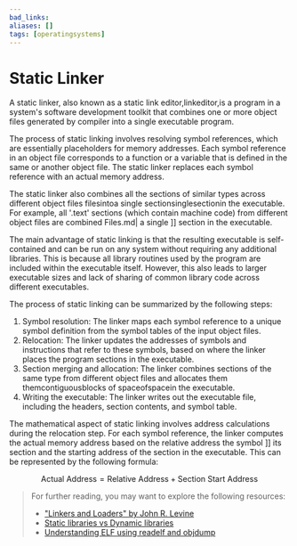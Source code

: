 ```yaml
---
bad_links: 
aliases: []
tags: [operatingsystems]
---
```

# Static Linker

A static linker, also known as a static link editor,linkeditor,is a program in a system's software development toolkit that combines one or more object files generated by    compiler into a single executable program. 

The process of static linking involves resolving symbol references, which are essentially placeholders for memory addresses. Each symbol reference in an object file corresponds to a function or a variable that is defined in the same or another object file. The static linker replaces each symbol reference with an actual memory address. 

The static linker also combines all the sections of similar types across different object files filesintoa single sectionsinglesectionin the executable. For example, all '.text' sections (which contain machine code) from different object files are combined   Files.md| a single ]]   section in the executable. 

The main advantage of static linking is that the resulting executable is self-contained and can be run on any system without requiring any additional libraries. This is because all library routines used by the program are included within the executable itself. However, this also leads to larger executable sizes and lack of sharing of common library code across different executables.

The process of static linking can be summarized by the following steps:

1. Symbol resolution: The linker maps each symbol reference to a unique symbol definition from the symbol tables of the input object files.
2. Relocation: The linker updates the addresses of symbols and instructions that refer to these symbols, based on where the linker places the program sections in the executable.
3. Section merging and allocation: The linker combines sections of the same type from different object files and allocates them themcontiguousblocks of spaceofspacein the executable.
4. Writing the executable: The linker writes out the executable file, including the headers, section contents, and symbol table.

The mathematical aspect of static linking involves address calculations during the relocation step. For each symbol reference, the linker computes the actual memory address based on the relative address   the symbol ]]   its section and the starting address of the section in the executable. This can be represented by the following formula:

$$
\text{Actual Address} = \text{Relative Address} + \text{Section Start Address}
$$

> For further reading, you may want to explore the following resources:
> - ["Linkers and Loaders" by John R. Levine](https://www.google.com/search?q=Linkers+and+Loaders+by+John+R.+Levine)
> - [Static libraries vs Dynamic libraries](https://www.google.com/search?q=Static+libraries+vs+Dynamic+libraries)
> - [Understanding ELF using readelf and objdump](https://www.google.com/search?q=Understanding+ELF+using+readelf+and+objdump)